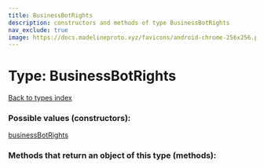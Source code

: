 ```yaml
---
title: BusinessBotRights
description: constructors and methods of type BusinessBotRights
nav_exclude: true
image: https://docs.madelineproto.xyz/favicons/android-chrome-256x256.png
---
```

# Type: BusinessBotRights
[Back to types index](index.html)



### Possible values (constructors):

[businessBotRights](/API_docs/constructors/businessBotRights.html)  



### Methods that return an object of this type (methods):



